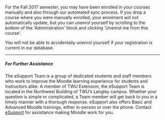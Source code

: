For the Fall 2017 semester, you may have been enrolled in your courses manually and also through our automated sync process. If you drop a course where you were manually enrolled, your enrolment will not automatically update, but you can unenrol yourself by scrolling to the bottom of the 'Administration' block and clicking 'Unenrol me from this course'.

You will not be able to accidentally unenrol yourself if your registration is current in our database.


---

##### For Further Assistance

The eSupport Team is a group of dedicated students and staff members who work to improve the Moodle learning experience for students and Instructors alike. A member of TWU Extension, the eSupport Team is located in the Northwest Building of TWU’s Langley campus. Whether your question is simple or complicated, a Team member will get back to you in a timely manner with a thorough response. eSupport also offers Basic and Advanced Moodle trainings, either in-person or over the phone. Contact [eSupport](https://trinitywestern.teamdynamix.com/TDClient/Requests/ServiceDet?ID=16141) for assistance making Moodle work for you.

